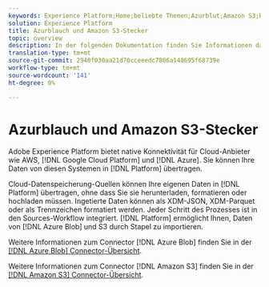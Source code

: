 ```yaml
---
keywords: Experience Platform;Home;beliebte Themen;Azurblut;Amazon S3;Blob;Blob;S3;s3
solution: Experience Platform
title: Azurblauch und Amazon S3-Stecker
topic: overview
description: In der folgenden Dokumentation finden Sie Informationen dazu, wie Sie mit APIs oder der Benutzeroberfläche eine Verbindung zwischen Azurblase und Amazon S3 und Platform herstellen.
translation-type: tm+mt
source-git-commit: 2940f030aa21d70cceeedc7806a148695f68739e
workflow-type: tm+mt
source-wordcount: '141'
ht-degree: 0%

---
```



# Azurblauch und Amazon S3-Stecker

Adobe Experience Platform bietet native Konnektivität für Cloud-Anbieter wie AWS, [!DNL Google Cloud Platform] und [!DNL Azure]. Sie können Ihre Daten von diesen Systemen in [!DNL Platform] übertragen.

Cloud-Datenspeicherung-Quellen können Ihre eigenen Daten in [!DNL Platform] übertragen, ohne dass Sie sie herunterladen, formatieren oder hochladen müssen. Ingetierte Daten können als XDM-JSON, XDM-Parquet oder als Trennzeichen formatiert werden. Jeder Schritt des Prozesses ist in den Sources-Workflow integriert. [!DNL Platform] ermöglicht Ihnen, Daten von  [!DNL Azure Blob] und S3 durch Stapel zu importieren.

Weitere Informationen zum Connector [!DNL Azure Blob] finden Sie in der [[!DNL Azure Blob] Connector-Übersicht](./blob.md).

Weitere Informationen zum Connector [!DNL Amazon S3] finden Sie in der [[!DNL Amazon S3] Connector-Übersicht](./s3.md).